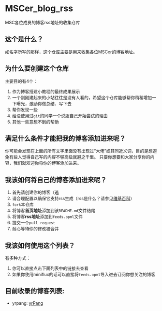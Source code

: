 # MSCer_blog_rss
MSC各位成员的博客rss地址的收集仓库

## 这个是什么？
如名字所写的那样，这个仓库主要是用来收集各位MSCer的博客地址。

## 为什么要创建这个仓库

主要目的有4个：

1. 作为博客搭建小教程的最终成果展示
2. 一个刚刚建起来的小站往往是没有人看的，希望这个仓库能够帮你稍稍增加一下曝光，激励你做总结、写下去
3. 帮你发现一些
4. 给没使用过`git`的同学一个说服自己开始尝试的理由
5. 其他一些意想不到的帮助

## 满足什么条件才能把我的博客添加进来呢？

你可能会发现在上面的所有文字里面没有出现过“大佬”或其同近义词，目的是想避免有些人觉得自己写的内容不够高级就避之千里。
只要你想要和大家分享你的内容，我们就欢迎你将你的博客添加进来。

## 我该如何将自己的博客添加进来呢？

1. 首先请创建你的博客（逃
2. 请合理配置以确保它支持rss生成（rss是什么？请参见[维基百科](https://en.wikipedia.org/wiki/RSS)）
3. `fork`本仓库
4. 将博客**首页地址**添加到该`README.md`文件结尾
5. 将博客**rss地址**添加到`feeds.opml`文件
6. 提交一个`pull request`
7. 耐心等待你的修改被合并

## 我该如何使用这个列表？

有多种方式：

1. 你可以直接点击下面列表中的链接去查看
2. 如果你使用miniflux的话可以直接将`feeds.opml`导入进去订阅你想关注的博客


## 目前收录的博客列表:

- yrpang: [yrPang](https://blog.yrpang.com/)
